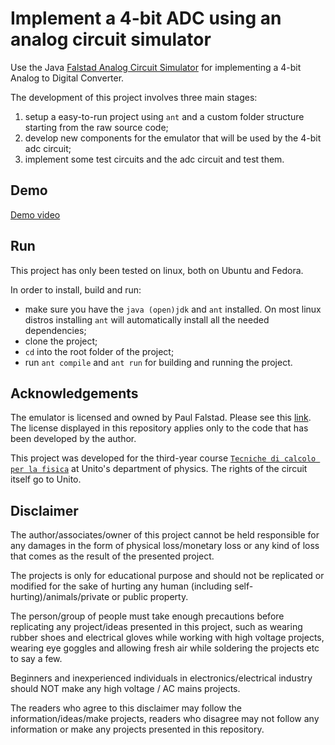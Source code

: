 Implement a 4-bit ADC using an analog circuit simulator
================================================================================
Use the Java [Falstad Analog Circuit Simulator](https://www.falstad.com/circuit-java) for implementing a 4-bit Analog to Digital Converter.

The development of this project involves three main stages:
1. setup a easy-to-run project using `ant` and a custom folder structure starting from the raw source code;
2. develop new components for the emulator that will be used by the 4-bit adc circuit;
3. implement some test circuits and the adc circuit and test them.

## Demo
[Demo video](adc-demo-video.mp4)

## Run
This project has only been tested on linux, both on Ubuntu and Fedora.

In order to install, build and run:
- make sure you have the `java (open)jdk` and `ant` installed. On most linux distros installing `ant` will automatically install all the needed dependencies;
- clone the project;
- `cd` into the root folder of the project;
- run `ant compile` and `ant run` for building and running the project.

## Acknowledgements
The emulator is licensed and owned by Paul Falstad. Please see this [link](https://www.falstad.com/licensing.html). The license displayed in this repository applies only to the code that has been developed by the author.

This project was developed for the third-year course [`Tecniche di calcolo per la fisica`](https://fisica.campusnet.unito.it/do/storicocorsi.pl/Show?_id=fa6d_1819) at Unito's department of physics. The rights of the circuit itself go to Unito.

## Disclaimer
The author/associates/owner of this project cannot be held responsible for any damages in the form of physical loss/monetary loss or any kind of loss that comes as the result of the presented project.

The projects is only for educational purpose and should not be replicated or modified for the sake of hurting any human (including self-hurting)/animals/private or public property.

The person/group of people must take enough precautions before replicating any project/ideas presented in this project, such as wearing rubber shoes and electrical gloves while working with high voltage projects, wearing eye goggles and allowing fresh air while soldering the projects etc to say a few.

Beginners and inexperienced individuals in electronics/electrical industry should NOT make any high voltage / AC mains projects.

The readers who agree to this disclaimer may follow the information/ideas/make projects, readers who disagree may not follow any information or make any projects presented in this repository.
